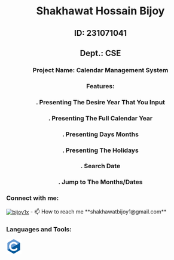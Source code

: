 <h1 align="center">
  Shakhawat Hossain Bijoy 
</h1>
<h2 align="center">
  ID: 231071041 
</h2>
<h2 align="center">
  Dept.: CSE
</h2>
<h3 align="center">Project Name: Calendar Management System 
</h3>
<h3 align="center">
  Features: 
</h3>
<h3 align="center">
  . Presenting The Desire Year That You Input 
</h3>
<h3 align="center">
  . Presenting The Full Calendar Year 
</h3>
<h3 align="center">
  . Presenting Days Months 
</h3>
<h3 align="center">
  . Presenting The Holidays 
</h3>
<h3 align="center">
  . Search Date 
</h3>
<h3 align="center">
  . Jump to The Months/Dates
</h3>

<h3 align="left">Connect with me:</h3>
<p align="left">
  <a href="https://fb.com/bijoy1x" target="blank"><img align="center" src="https://raw.githubusercontent.com/rahuldkjain/github-profile-readme-generator/master/src/images/icons/Social/facebook.svg" alt="bijoy1x" height="30" width="40" /></a>
  - 📫 How to reach me **shakhawatbijoy1@gmail.com**
</p>

<h3 align="left">Languages and Tools:</h3>
<p align="left"> <a href="https://www.cprogramming.com/" target="_blank" rel="noreferrer"> <img src="https://raw.githubusercontent.com/devicons/devicon/master/icons/c/c-original.svg" alt="c" width="40" height="40"/> </a> </p>
